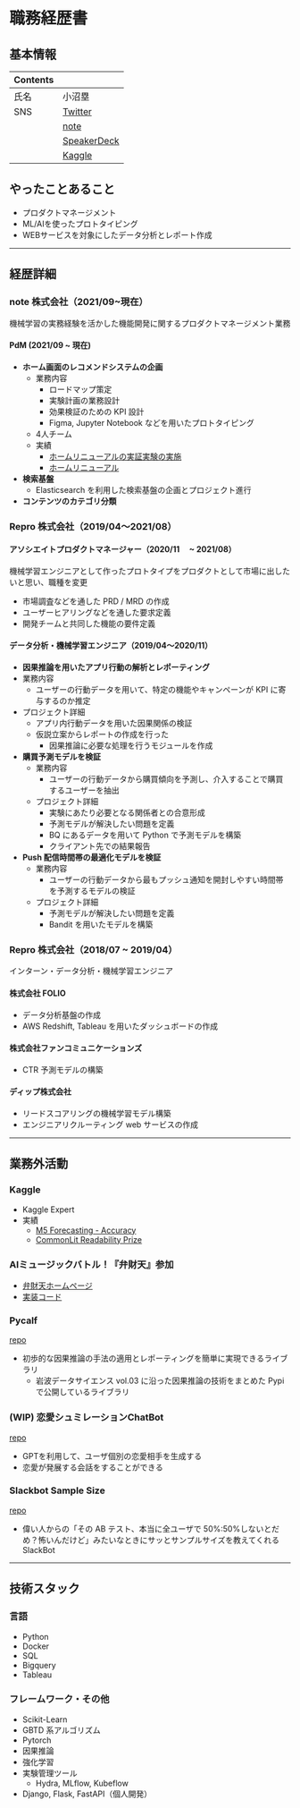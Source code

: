 # 職務経歴書

## 基本情報

| Contents |                                                 |
| -------- | ----------------------------------------------- |
| 氏名     | 小沼塁                                          |
| SNS      | [Twitter](https://twitter.com/konumaruuu)       |
|          | [note](https://note.com/konumr)                 |
|          | [SpeakerDeck](https://speakerdeck.com/konumaru) |
|          | [Kaggle](https://www.kaggle.com/konumaru)       |


## やったことあること

- プロダクトマネージメント
- ML/AIを使ったプロトタイピング
- WEBサービスを対象にしたデータ分析とレポート作成

<!-- 
特異なこと、得意だと言われること、苦手なことという項目を追加したい
-> https://www.notion.so/kiwipop/a4c375b9ad4d41c7af6fb8975264e5a3
 -->

---

## 経歴詳細

<!-- Template:
### 会社名 (YYYY/MM ~ YYYY/MM)

主な職務について

#### プロジェクト名
- 業務内容
- 実績
 -->

### note 株式会社（2021/09~現在）

機械学習の実務経験を活かした機能開発に関するプロダクトマネージメント業務

#### PdM (2021/09 ~ 現在)

- **ホーム画面のレコメンドシステムの企画**
  - 業務内容
    - ロードマップ策定
    - 実験計画の業務設計
    - 効果検証のための KPI 設計
    - Figma, Jupyter Notebook などを用いたプロトタイピング
  - 4人チーム
  - 実績
    - [ホームリニューアルの実証実験の実施](https://note.com/info/n/n8b5b12967ee6)
    - [ホームリニューアル](https://note.com/info/n/na6401a53bdb2)
- **検索基盤**
  - Elasticsearch を利用した検索基盤の企画とプロジェクト進行
- **コンテンツのカテゴリ分類**

### Repro 株式会社（2019/04〜2021/08）

#### アソシエイトプロダクトマネージャー（2020/11 　~ 2021/08）

機械学習エンジニアとして作ったプロトタイプをプロダクトとして市場に出したいと思い、職種を変更

- 市場調査などを通した PRD / MRD の作成
- ユーザーヒアリングなどを通した要求定義
- 開発チームと共同した機能の要件定義

#### データ分析・機械学習エンジニア（2019/04〜2020/11）

- **因果推論を用いたアプリ行動の解析とレポーティング**
- 業務内容
  - ユーザーの行動データを用いて、特定の機能やキャンペーンが KPI に寄与するのか推定
- プロジェクト詳細
  - アプリ内行動データを用いた因果関係の検証
  - 仮説立案からレポートの作成を行った
    - 因果推論に必要な処理を行うモジュールを作成
- **購買予測モデルを検証**
  - 業務内容
    - ユーザーの行動データから購買傾向を予測し、介入することで購買するユーザーを抽出
  - プロジェクト詳細
    - 実験にあたり必要となる関係者との合意形成
    - 予測モデルが解決したい問題を定義
    - BQ にあるデータを用いて Python で予測モデルを構築
    - クライアント先での結果報告
- **Push 配信時間帯の最適化モデルを検証**
  - 業務内容
    - ユーザーの行動データから最もプッシュ通知を開封しやすい時間帯を予測するモデルの検証
  - プロジェクト詳細
    - 予測モデルが解決したい問題を定義
    - Bandit を用いたモデルを構築

### Repro 株式会社（2018/07 ~ 2019/04）

インターン・データ分析・機械学習エンジニア

#### 株式会社 FOLIO

- データ分析基盤の作成
- AWS Redshift, Tableau を用いたダッシュボードの作成

#### 株式会社ファンコミュニケーションズ

- CTR 予測モデルの構築

#### ディップ株式会社

- リードスコアリングの機械学習モデル構築
- エンジニアリクルーティング web サービスの作成

---

## 業務外活動

<!-- Template:
### 活動名
- 概要
- [url](url)
 -->

### Kaggle

- Kaggle Expert
- 実績
  - [M5 Forecasting - Accuracy](https://www.kaggle.com/c/m5-forecasting-accuracy)
  - [CommonLit Readability Prize](https://www.kaggle.com/c/commonlitreadabilityprize)

### AIミュージックバトル！『弁財天』参加

- [弁財天ホームページ](https://benzaiten.studio.site/)
- [実装コード](https://github.com/konumaru/benzaiten)

### Pycalf

[repo](https://github.com/konumaru/pycalf)

- 初歩的な因果推論の手法の適用とレポーティングを簡単に実現できるライブラリ
  - 岩波データサイエンス vol.03 に沿った因果推論の技術をまとめた Pypi で公開しているライブラリ

### (WIP) 恋愛シュミレーションChatBot

[repo](https://github.com/konumaru/gpt_love)

- GPTを利用して、ユーザ個別の恋愛相手を生成する
- 恋愛が発展する会話をすることができる
 
### Slackbot Sample Size

[repo](https://github.com/konumaru/slackbot_sample_siz)

- 偉い人からの「その AB テスト、本当に全ユーザで 50%:50%しないとだめ？怖いんだけど」みたいなときにサッとサンプルサイズを教えてくれる SlackBot

---

## 技術スタック

### 言語

- Python
- Docker
- SQL
- Bigquery
- Tableau

### フレームワーク・その他

- Scikit-Learn
- GBTD 系アルゴリズム
- Pytorch
- 因果推論
- 強化学習
- 実験管理ツール
  - Hydra, MLflow, Kubeflow
- Django, Flask, FastAPI（個人開発）
